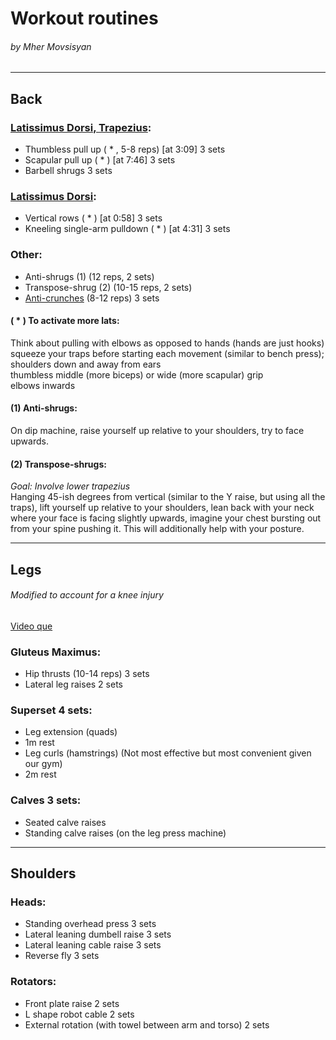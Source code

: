 # Workout routines
###### by Mher Movsisyan
---

## Back  

### [Latissimus Dorsi, Trapezius](https://www.youtube.com/watch?v=8LJ3Q3Fsrzs):  
- Thumbless pull up ( * , 5-8 reps) [at 3:09]  3 sets
- Scapular pull up ( * ) [at 7:46]  3 sets
- Barbell shrugs 3 sets


### [Latissimus Dorsi](https://www.youtube.com/watch?v=pvy7dGScj_0):  
- Vertical rows ( * ) [at 0:58] 3 sets
- Kneeling single-arm pulldown ( * ) [at 4:31] 3 sets 


### Other:  
- Anti-shrugs (1) (12 reps, 2 sets)
- Transpose-shrug (2) (10-15 reps, 2 sets)  
- [Anti-crunches](https://www.youtube.com/watch?v=5RIRCJBeMF0) (8-12 reps) 3 sets 


#### ( * ) To activate more lats:
Think about pulling with elbows as opposed to hands (hands are just hooks)  
squeeze your traps before starting each movement (similar to bench press); shoulders down and away from ears  
thumbless middle (more biceps) or wide (more scapular) grip  
elbows inwards


#### (1) Anti-shrugs:
On dip machine, raise yourself up relative to your shoulders, try to face upwards.


#### (2) Transpose-shrugs:
*Goal: Involve lower trapezius*  
Hanging 45-ish degrees from vertical (similar to the Y raise, but using all the traps), lift yourself up relative to your shoulders, 
lean back with your neck where your face is facing slightly upwards, imagine your chest bursting out from your spine pushing it. This will additionally 
help with your posture.  

---
## Legs
###### Modified to account for a knee injury

[Video que](https://www.youtube.com/watch?v=Xg9B6pqHUQE)
### Gluteus Maximus:
- Hip thrusts (10-14 reps) 3 sets
- Lateral leg raises 2 sets

### Superset 4 sets:  
- Leg extension (quads)  
- 1m rest  
- Leg curls (hamstrings) (Not most effective but most convenient given our gym)  
- 2m rest  

### Calves 3 sets:
- Seated calve raises
- Standing calve raises (on the leg press machine)

---
## Shoulders

### Heads:
- Standing overhead press 3 sets
- Lateral leaning dumbell raise 3 sets
- Lateral leaning cable raise 3 sets 
- Reverse fly 3 sets

### Rotators:
- Front plate raise 2 sets
- L shape robot cable 2 sets
- External rotation (with towel between arm and torso) 2 sets
